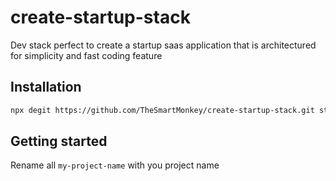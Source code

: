 # create-startup-stack

Dev stack perfect to create a startup saas application that is architectured for simplicity and fast coding feature

## Installation

```sh
npx degit https://github.com/TheSmartMonkey/create-startup-stack.git startup-stack
```

## Getting started

Rename all `my-project-name` with you project name
